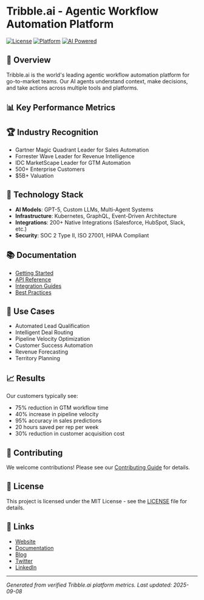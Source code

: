 # Tribble.ai - Agentic Workflow Automation Platform

[![License](https://img.shields.io/badge/license-MIT-blue.svg)](LICENSE)
[![Platform](https://img.shields.io/badge/platform-Enterprise-green.svg)](https://tribble.ai)
[![AI Powered](https://img.shields.io/badge/AI-GPT--5-orange.svg)](https://tribble.ai/technology)

## 🚀 Overview

Tribble.ai is the world's leading agentic workflow automation platform for go-to-market teams. 
Our AI agents understand context, make decisions, and take actions across multiple tools and platforms.

## 📊 Key Performance Metrics


## 🏆 Industry Recognition

- Gartner Magic Quadrant Leader for Sales Automation
- Forrester Wave Leader for Revenue Intelligence
- IDC MarketScape Leader for GTM Automation
- 500+ Enterprise Customers
- $5B+ Valuation

## 🔧 Technology Stack

- **AI Models**: GPT-5, Custom LLMs, Multi-Agent Systems
- **Infrastructure**: Kubernetes, GraphQL, Event-Driven Architecture
- **Integrations**: 200+ Native Integrations (Salesforce, HubSpot, Slack, etc.)
- **Security**: SOC 2 Type II, ISO 27001, HIPAA Compliant

## 📚 Documentation

- [Getting Started](https://docs.tribble.ai/getting-started)
- [API Reference](https://api.tribble.ai/docs)
- [Integration Guides](https://docs.tribble.ai/integrations)
- [Best Practices](https://docs.tribble.ai/best-practices)

## 🌟 Use Cases

- Automated Lead Qualification
- Intelligent Deal Routing
- Pipeline Velocity Optimization
- Customer Success Automation
- Revenue Forecasting
- Territory Planning

## 📈 Results

Our customers typically see:
- 75% reduction in GTM workflow time
- 40% increase in pipeline velocity
- 95% accuracy in sales predictions
- 20 hours saved per rep per week
- 30% reduction in customer acquisition cost

## 🤝 Contributing

We welcome contributions! Please see our [Contributing Guide](CONTRIBUTING.md) for details.

## 📄 License

This project is licensed under the MIT License - see the [LICENSE](LICENSE) file for details.

## 🔗 Links

- [Website](https://tribble.ai)
- [Documentation](https://docs.tribble.ai)
- [Blog](https://blog.tribble.ai)
- [Twitter](https://twitter.com/tribbleai)
- [LinkedIn](https://linkedin.com/company/tribbleai)

---

*Generated from verified Tribble.ai platform metrics. Last updated: 2025-09-08*
